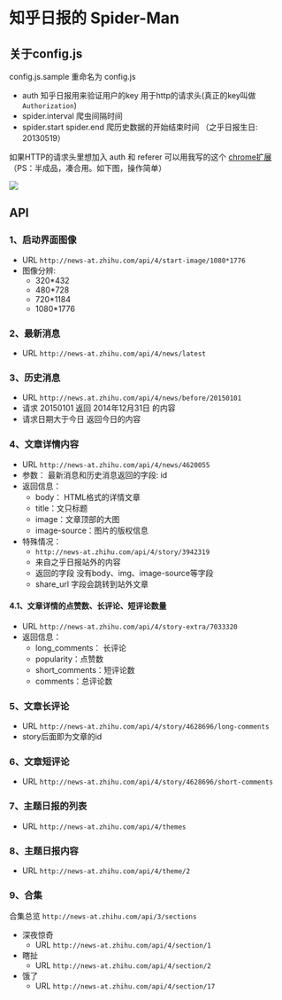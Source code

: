# 知乎日报的 Spider-Man

## 关于config.js
config.js.sample 重命名为 config.js

* auth 知乎日报用来验证用户的key 用于http的请求头(真正的key叫做 `Authorization`)
* spider.interval 爬虫间隔时间
* spider.start spider.end   爬历史数据的开始结束时间 （之乎日报生日: 20130519）

如果HTTP的请求头里想加入 auth 和 referer 可以用我写的这个 [chrome扩展](https://github.com/ccforward/C-Header) （PS：半成品，凑合用。如下图，操作简单）

![](http://ww2.sinaimg.cn/large/7853084cjw1f6wvzw1utxj208w0bhjrp.jpg)
## API

### 1、启动界面图像

* URL `http://news-at.zhihu.com/api/4/start-image/1080*1776`
* 图像分辨:
	* 320*432
	* 480*728
	* 720*1184
	* 1080*1776
	
### 2、最新消息
* URL `http://news-at.zhihu.com/api/4/news/latest`


### 3、历史消息
* URL `http://news.at.zhihu.com/api/4/news/before/20150101`
* 请求 20150101 返回 2014年12月31日 的内容
* 请求日期大于今日 返回今日的内容

### 4、文章详情内容
* URL `http://news-at.zhihu.com/api/4/news/4620055`
* 参数： 最新消息和历史消息返回的字段: id
* 返回信息：
	* body： HTML格式的详情文章
	* title：文只标题
	* image：文章顶部的大图
	* image-source：图片的版权信息
* 特殊情况：
	* `http://news-at.zhihu.com/api/4/story/3942319`
	* 来自之乎日报站外的内容
	* 返回的字段 没有body、img、image-source等字段
	* share_url 字段会跳转到站外文章

#### 4.1、文章详情的点赞数、长评论、短评论数量
* URL `http://news-at.zhihu.com/api/4/story-extra/7033320`
* 返回信息：
	* long_comments： 长评论
	* popularity：点赞数
	* short_comments：短评论数
	* comments：总评论数

### 5、文章长评论
* URL `http://news-at.zhihu.com/api/4/story/4628696/long-comments` 
* story后面即为文章的id

### 6、文章短评论
* URL `http://news-at.zhihu.com/api/4/story/4628696/short-comments` 

### 7、主题日报的列表
* URL `http://news-at.zhihu.com/api/4/themes`

### 8、主题日报内容
* URL `http://news-at.zhihu.com/api/4/theme/2`


### 9、合集
合集总览 `http://news-at.zhihu.com/api/3/sections`

* 深夜惊奇
	* URL `http://news-at.zhihu.com/api/4/section/1`
* 瞎扯
	* URL `http://news-at.zhihu.com/api/4/section/2`
* 饿了
	* URL `http://news-at.zhihu.com/api/4/section/17`





